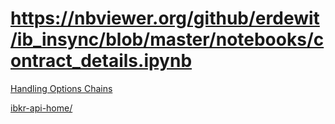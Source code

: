 # https://nbviewer.org/github/erdewit/ib_insync/blob/master/notebooks/contract_details.ipynb


[Handling Options Chains](https://www.interactivebrokers.com/campus/ibkr-quant-news/handling-options-chains/)

[ibkr-api-home/](https://www.interactivebrokers.com/campus/ibkr-api-page/ibkr-api-home/)